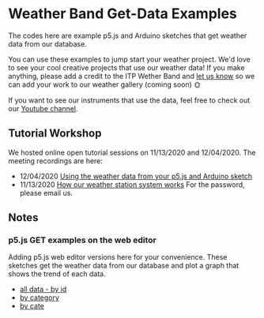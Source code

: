 # Weather Band Get-Data Examples

The codes here are example p5.js and Arduino sketches that get weather data from our database.  

You can use these examples to jump start your weather project. We'd love to see your cool creative projects that use our weather data! If you make anything, please add a credit to the ITP Wether Band and [let us know](mailto:ys2643@nyu.edu) so we can add your work to our weather gallery (coming soon) 🌞

If you want to see our instruments that use the data, feel free to check out our [Youtube channel](https://www.youtube.com/channel/UCe3Dx3kf--1eICcKGkuHcYw/featured). 

## Tutorial Workshop
We hosted online open tutorial sessions on 11/13/2020 and 12/04/2020. The meeting recordings are here:
* 12/04/2020 [Using the weather data from your p5.js and Arduino sketch](https://nyu.zoom.us/rec/share/GQtrZ3I40rFU3MTxJQJ0S5HGkhGdn4F4AKg4PN2G28Ipfl9miq2ZHjb4OWdHKGmk.nYYrENmHa4cjjhSQ
)
* 11/13/2020 [How our weather station system works](https://nyu.zoom.us/rec/share/QQrxWA2Bl2WAYZ-z64Fq8-Y3Ui6QQojueDSQ49C1E1uuDdpORD9-1w5GM20nSBmf.SjEKFFJJ9v-8rAGF)
For the password, please email us.

## Notes
### p5.js GET examples on the web editor
Adding p5.js web editor versions here for your convenience. These sketches get the weather data from our database and plot a graph that shows the trend of each data.
* [all data - by id](https://editor.p5js.org/pyeseul/sketches/bTY9KskP2)
* [by category](https://editor.p5js.org/pyeseul/sketches/Sghsnzobi)
* [by cate](https://editor.p5js.org/pyeseul/sketches/JnEPkWrjD)

